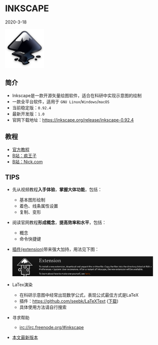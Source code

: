 # INKSCAPE

2020-3-18



<img src="inkscape-logo.svg" style="zoom:50%;" />

## 简介

- Inkscape是一款开源矢量绘图软件，适合在科研中实现示意图的绘制
- 一款全平台软件，适用于 `GNU Linux`/`Windows`/`macOS `
- 当前稳定版：`0.92.4`
- 最新开发版：`1.0`
- 官网下载地址：https://inkscape.org/release/inkscape-0.92.4


## 教程

- [官方教程](https://inkscape.org/learn/tutorials/)
- [B站：疯王子](https://space.bilibili.com/5884683/channel/detail?cid=39695)
- [B站：Nick.com](https://www.bilibili.com/video/av63893246)

## TIPS

- 先从视频教程**入手体验**，**掌握大体功能**，包括：	
  - 基本图形绘制
  - 着色、线条属性设置
  - 复制、变形
  
- 阅读官网教程**形成概念**，**提高效率和水平**，包括：
  - 概念
  - 命令快捷键

- [插件(extension)](https://inkscape.org/gallery/=extension)带来强大加持，用法见下图：

  <img src="extension.png" style="zoom: 50%;" />

- LaTex演染

  - 在科研示意图中经常出现数学公式，表现公式最佳方式是LaTeX
  - 插件：https://github.com/seebk/LaTeXText ([下载](https://github.com/seebk/LaTeXText/releases))
  - 具体使用方法请自行搜索

- 寻求帮助

  - [irc://irc.freenode.org/#inkscape](irc://irc.freenode.org/#inkscape)

- [本文最新版本](https://github.com/yangdaweihit/haohaolearn/tree/master/inkscape)

